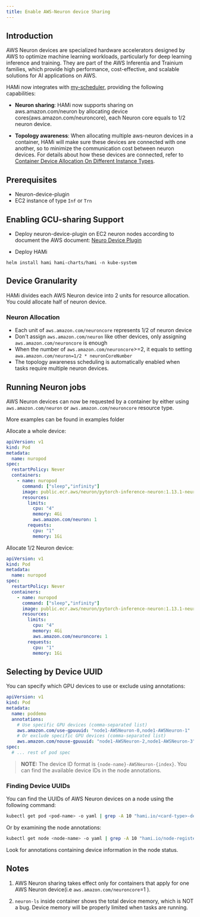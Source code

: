 ```yaml
---
title: Enable AWS-Neuron device Sharing
---
```


## Introduction

AWS Neuron devices are specialized hardware accelerators designed by AWS to optimize machine learning workloads, particularly for deep learning inference and training. They are part of the AWS Inferentia and Trainium families, which provide high performance, cost-effective, and scalable solutions for AI applications on AWS.

HAMi now integrates with [my-scheduler](https://awsdocs-neuron.readthedocs-hosted.com/en/latest/containers/kubernetes-getting-started.html#deploy-neuron-scheduler-extension), providing the following capabilities:

* **Neuron sharing**: HAMi now supports sharing on aws.amazon.com/neuron by allocating device cores(aws.amazon.com/neuroncore), each Neuron core equals to 1/2 neuron device.

* **Topology awareness**: When allocating multiple aws-neuron devices in a container, HAMi will make sure these devices are connected with one another, so to minimize the communication cost between neuron devices. For details about how these devices are connected, refer to [Container Device Allocation On Different Instance Types](https://awsdocs-neuron.readthedocs-hosted.com/en/latest/containers/kubernetes-getting-started.html#container-device-allocation-on-different-instance-types).


## Prerequisites

* Neuron-device-plugin
* EC2 instance of type `Inf` or `Trn`

## Enabling GCU-sharing Support

* Deploy neuron-device-plugin on EC2 neuron nodes according to document the AWS document: [Neuro Device Plugin](https://awsdocs-neuron.readthedocs-hosted.com/en/latest/containers/kubernetes-getting-started.html#neuron-device-plugin)

* Deploy HAMi

```
helm install hami hami-charts/hami -n kube-system
```

## Device Granularity

HAMi divides each AWS Neuron device into 2 units for resource allocation. You could allocate half of neuron device.

### Neuron Allocation

- Each unit of `aws.amazon.com/neuroncore` represents 1/2 of neuron device
- Don't assign `aws.amazon.com/neuron` like other devices, only assigning `aws.amazon.com/neuroncore` is enough
- When the number of `aws.amazon.com/neuroncore`>=2, it equals to setting `awa.amazon.com/neuron=1/2 * neuronCoreNumber`
- The topology awareness scheduling is automatically enabled when tasks require multiple neuron devices.

## Running Neuron jobs

AWS Neuron devices can now be requested by a container
by either using `aws.amazon.com/neuron` or `aws.amazon.com/neuroncore` resource type.

More examples can be found in examples folder

Allocate a whole device:
```yaml
apiVersion: v1
kind: Pod
metadata:
  name: nuropod
spec:
  restartPolicy: Never
  containers:
    - name: nuropod
      command: ["sleep","infinity"]
      image: public.ecr.aws/neuron/pytorch-inference-neuron:1.13.1-neuron-py310-sdk2.20.2-ubuntu20.04
      resources:
        limits:
          cpu: "4"
          memory: 4Gi
          aws.amazon.com/neuron: 1
        requests:
          cpu: "1"
          memory: 1Gi
```

Allocate 1/2 Neuron device:
```yaml
apiVersion: v1
kind: Pod
metadata:
  name: nuropod
spec:
  restartPolicy: Never
  containers:
    - name: nuropod
      command: ["sleep","infinity"]
      image: public.ecr.aws/neuron/pytorch-inference-neuron:1.13.1-neuron-py310-sdk2.20.2-ubuntu20.04
      resources:
        limits:
          cpu: "4"
          memory: 4Gi
          aws.amazon.com/neuroncore: 1
        requests:
          cpu: "1"
          memory: 1Gi
```

## Selecting by Device UUID

You can specify which GPU devices to use or exclude using annotations:

```yaml
apiVersion: v1
kind: Pod
metadata:
  name: poddemo
  annotations:
    # Use specific GPU devices (comma-separated list)
    aws.amazon.com/use-gpuuuid: "node1-AWSNeuron-0,node1-AWSNeuron-1"
    # Or exclude specific GPU devices (comma-separated list)
    aws.amazon.com/nouse-gpuuuid: "node1-AWSNeuron-2,node1-AWSNeuron-3"
spec:
  # ... rest of pod spec
```

> **NOTE:** The device ID format is `{node-name}-AWSNeuron-{index}`. You can find the available device IDs in the node annotations.

### Finding Device UUIDs

You can find the UUIDs of AWS Neuron devices on a node using the following command:

```bash
kubectl get pod <pod-name> -o yaml | grep -A 10 "hami.io/<card-type>-devices-allocated"
```

Or by examining the node annotations:

```bash
kubectl get node <node-name> -o yaml | grep -A 10 "hami.io/node-register-<card-type>"
```

Look for annotations containing device information in the node status.

## Notes

1. AWS Neuron sharing takes effect only for containers that apply for one AWS Neuron device(i.e `aws.amazon.com/neuroncore`=1 ).

2. `neuron-ls` inside container shows the total device memory, which is NOT a bug. Device memory will be properly limited when tasks are running.